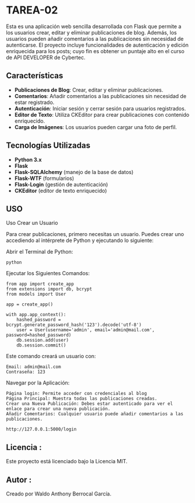 # TAREA-02

Esta es una aplicación web sencilla desarrollada con Flask que permite a los usuarios crear, editar y eliminar publicaciones de blog. Además, los usuarios pueden añadir comentarios a las publicaciones sin necesidad de autenticarse. El proyecto incluye funcionalidades de autenticación y edición enriquecida para los posts;
cuyo fin es obtener un puntaje alto en el curso de API DEVELOPER de Cybertec.

## Características

- **Publicaciones de Blog**: Crear, editar y eliminar publicaciones.
- **Comentarios**: Añadir comentarios a las publicaciones sin necesidad de estar registrado.
- **Autenticación**: Iniciar sesión y cerrar sesión para usuarios registrados.
- **Editor de Texto**: Utiliza CKEditor para crear publicaciones con contenido enriquecido.
- **Carga de Imágenes**: Los usuarios pueden cargar una foto de perfil.

## Tecnologías Utilizadas

- **Python 3.x**
- **Flask**
- **Flask-SQLAlchemy** (manejo de la base de datos)
- **Flask-WTF** (formularios)
- **Flask-Login** (gestión de autenticación)
- **CKEditor** (editor de texto enriquecido)

## USO

Uso
Crear un Usuario

Para crear publicaciones, primero necesitas un usuario. Puedes crear uno accediendo al intérprete de Python y ejecutando lo siguiente:

Abrir el Terminal de Python:

```
python
```

Ejecutar los Siguientes Comandos:
```
from app import create_app
from extensions import db, bcrypt
from models import User

app = create_app()

with app.app_context():
    hashed_password = bcrypt.generate_password_hash('123').decode('utf-8')
    user = User(username='admin', email='admin@mail.com', password=hashed_password)
    db.session.add(user)
    db.session.commit()
```

Este comando creará un usuario con:

    Email: admin@mail.com
    Contraseña: 123

Navegar por la Aplicación:

    Página login: Permite acceder con credenciales al blog 
    Página Principal: Muestra todas las publicaciones creadas.
    Crear una Nueva Publicación: Debes estar autenticado para ver el enlace para crear una nueva publicación.
    Añadir Comentarios: Cualquier usuario puede añadir comentarios a las publicaciones.
```
http://127.0.0.1:5000/login
```

## Licencia :
Este proyecto está licenciado bajo la Licencia MIT.

## Autor :
Creado por Waldo Anthony Berrocal García.
